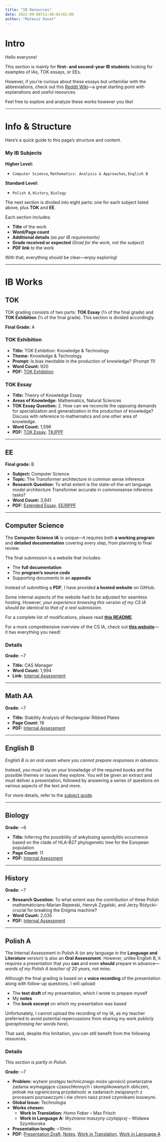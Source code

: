 ```yaml
---
title: "IB Resources"
date: 2022-09-06T11:40:02+02:00
author: "Mateusz Konat"
---
```


# Intro  
Hello everyone!  

This section is mainly for **first- and second-year IB students** looking for examples of IAs, TOK essays, or EEs.  

However, if you're curious about these essays but unfamiliar with the abbreviations, check out this [Reddit Wiki](https://www.reddit.com/r/IBO/wiki/everythingaboutib/)—a great starting point with explanations and useful resources.  

Feel free to explore and analyze these works however you like!

---

# Info & Structure  

Here’s a quick guide to this page’s structure and content.  

### My IB Subjects  

**Higher Level:**  
- `Computer Science`, `Mathematics: Analysis & Approaches`, `English B`  

**Standard Level:**  
- `Polish A`, `History`, `Biology`  

The next section is divided into eight parts: one for each subject listed above, plus **TOK** and **EE**.  

Each section includes:  
- **Title** of the work  
- **Word/Page count**  
- **Additional details** _(as per IB requirements)_ 
- **Grade received or expected** _(Grad for the work, not the subject)_  
- **PDF link** to the work  

With that, everything should be clear—enjoy exploring!

---

# IB Works  

## TOK  
TOK grading consists of two parts: **TOK Essay** (⅔ of the final grade) and **TOK Exhibition** (⅓ of the final grade). This section is divided accordingly.  

**Final Grade:** A  

### TOK Exhibition  
- **Title:** TOK Exhibition: Knowledge & Technology 
- **Theme:** Knowledge & Technology  
- **Prompt:** Is bias inevitable in the production of knowledge? (Prompt 11)  
- **Word Count:** 920  
- **PDF:** [TOK Exhibition](./files/mk_final_tok_exhibition2.pdf)

### TOK Essay
- **Title:** Theory of Knowledge Essay
- **Areas of Knowledge:** Mathematics, Natural Sciences
- **TOK Essay Question:** 2. How can we reconcile the opposing demands for specialization and generalization in the production of knowledge? Discuss with reference to mathematics and one other area of knowledge.
- **Word Count:** 1,596
- **PDF:** [TOK Essay](./files/tok_essay_final.pdf), [TK/PPF](./files/TKPPF_en%201.pdf)

---

## EE
**Final grade:** B

- **Subject:** Computer Science
- **Topic:** The Transformer architecture in common sense inference
- **Research Question:** To what extent is the state-of-the-art language model architecture Transformer accurate in commonsense inference tasks?
- **Word Count:** 3,941
- **PDF:** [Extended Essay](./files/ee_final.pdf), [EE/RPPF](./files/EERPPF_en.pdf)

---

## Computer Science  

The **Computer Science IA** is unique—it requires both **a working program** and **detailed documentation** covering every step, from planning to final review.  

The final submission is a website that includes:  
- The **full documentation**  
- The **program’s source code**  
- Supporting documents in an **appendix**  

Instead of submitting a **PDF**, I have provided **a hosted website** on GitHub.  

Some internal aspects of the website had to be adjusted for seamless hosting. However, _your experience browsing this version of my CS IA should be identical to that of a real submission._  

For a complete list of modifications, please read **[this README](https://github.com/undeMalum/internal-assessment/tree/main?tab=readme-ov-file#cs-internal-asessment)**.  

For a more comprehensive overview of the CS IA, check out **[this website](https://bprzybylski.github.io/IB-CS-GeS/)**—it has everything you need!  

### Details  
**Grade:** ~7  

- **Title:** CAS Manager  
- **Word Count:** 1,994  
- **Link:** [Internal Assessment](https://undemalum.github.io/internal-assessment/)  

---

## Math AA

**Grade:** ~7

- **Title:** Stability Analysis of Rectangular Ribbed Plates
- **Page Count:** 18
- **PDF:** [Internal Assessment](./files/mk_ia_final.pdf)

---

## English B  

_English B is an oral exam where you cannot prepare responses in advance_.

Instead, you must rely on your knowledge of the required books and the possible themes or issues they explore. You will be given an extract and must deliver a presentation, followed by answering a series of questions on various aspects of the text and more.

For more details, refer to the [subject guide](https://www.cosmopolitanschool.de/wp-content/uploads/2018/10/dp-language-B-guide.pdf).

---

## Biology

**Grade:** ~6

- **Title:** Inferring the possibility of ankylosing spondylitis occurrence based on the clade of HLA-B27
phylogenetic tree for the European population
- **Page Count:** 11
- **PDF:** [Internal Asessment](./files/ia_bio_final.pdf)

---

## History

**Grade:** ~7

- **Research Question:** To what extent was the contribution of three Polish mathematicians–Marian Rejewski, Henryk Zygalski, and Jerzy Różycki–crucial for breaking the Enigma machine?
- **Word Count:** 2,035
- **PDF:** [Internal Assessment](./files/mk_ia_history_final.pdf)

---

## Polish A  

The Internal Assessment in Polish A (or any language in the **Language and Literature** version) is also an **Oral Assessment**. However, unlike English B, it requires a presentation that you **can** and even **should** prepare in advance—*words of my Polish A teacher of 20 years, not mine.*  

Although the final grading is based on a **voice recording** of the presentation along with follow-up questions, I will upload:  
- The **text draft** of my presentation, which I wrote to prepare myself  
- My **notes**  
- The **book excerpt** on which my presentation was based  

Unfortunately, I cannot upload the recording of my IA, as my teacher preferred to avoid potential repercussions from sharing my work publicly (*paraphrasing her words here*).  

That said, despite this limitation, you can still benefit from the following resources.  

### Details

_This section is partly in Polish._

**Grade:** ~7

- **Problem:** wytwór postępu technicznego może uprościć powtarzalne zadania wymagające czasochłonnych i skomplikowanych obliczeń, jednak ma ograniczoną przydatność w zadaniach związanych z procesami poznawczymi i nie chroni nasz przed czynnikami losowymi.
- **Global Issue:** Technologia
- **Works chosen:**
    - **Work in Translation:** _Homo Faber_ – Max Frisch  
    - **Work in Language A:** _Wyznania maszyny czytającej_ – Wisława Szymborska  
- **Presentation length:** ~10min
- **PDF:** [Presentation Draft](./files/mk_finalny.pdf), [Notes](./files/Outline_form_Lit_en%20(1).pdf), [Work in Translation](./files/faber-maszyny.pdf), [Work in Language A](./files/szymborska_maszyna.pdf)
